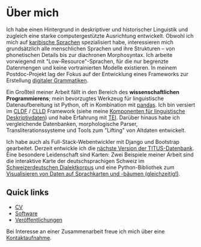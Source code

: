# Über mich

Ich habe einen Hintergrund in deskriptiver und historischer Linguistik und zugleich eine starke computergestützte Ausrichtung entwickelt.
Obwohl ich mich auf [karibische Sprachen](https://glottolog.org/resource/languoid/id/cari1283) spezialisiert habe, interessieren mich grundsätzlich alle menschlichen Sprachen und ihre Strukturen – von phonetischen Details bis zur diachronen Morphosyntax.
Ich arbeite vorwiegend mit "Low-Resource"-Sprachen, für die nur begrenzte Datenmengen und keine vortrainierten Modelle existieren.
In meinem Postdoc-Projekt lag der Fokus auf der Entwicklung eines Frameworks zur Erstellung [digitaler Grammatiken](/digital-grammars).

Ein Großteil meiner Arbeit fällt in den Bereich des **wissenschaftlichen Programmierens**; mein bevorzugtes Werkzeug für linguistische Datenaufbereitung ist Python, oft in Kombination mit [pandas](https://pandas.pydata.org/).
Ich bin versiert im [CLDF](https://cldf.clld.org/) / [CLLD](https://clld.org/) Framework (siehe meine [Komponenten für linguistische Deskriptivdaten](/cldf-ldd/)) und habe Erfahrung mit [TEI](https://www.tei-c.org/).
Darüber hinaus habe ich vergleichende Datenbanken, morphologische Parser, Transliterationssysteme und Tools zum "Lifting" von Altdaten entwickelt.

Ich habe auch als Full-Stack-Webentwickler mit Django und Bootstrap gearbeitet.
Derzeit entwickle ich die [nächste Version der TITUS-Datenbank](https://titus2.uni-frankfurt.de/).
Eine besondere Leidenschaft sind Karten: Zwei Beispiele meiner Arbeit sind die interaktive Karte der deutschsprachigen Schweiz im [Schweizerdeutschen Dialektkorpus](https://chmk.ch/de/) und eine Python-Bibliothek zum [Visualisieren von Daten auf Sprachkarten und -bäumen (gleichzeitig!)](https://lingtreemaps.readthedocs.io/en/latest/examples.html).

## Quick links

- [CV](/cv)
- [Software](/software)
- [Veröffentlichungen](/research)

Bei Interesse an einer Zusammenarbeit freue ich mich über eine [Kontaktaufnahme](mailto:florianmatter@mailbox.org).
